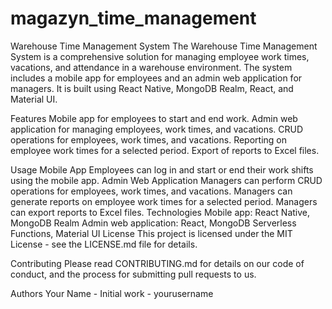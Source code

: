 # magazyn_time_management
Warehouse Time Management System
The Warehouse Time Management System is a comprehensive solution for managing employee work times, vacations, and attendance in a warehouse environment. The system includes a mobile app for employees and an admin web application for managers. It is built using React Native, MongoDB Realm, React, and Material UI.

Features
Mobile app for employees to start and end work.
Admin web application for managing employees, work times, and vacations.
CRUD operations for employees, work times, and vacations.
Reporting on employee work times for a selected period.
Export of reports to Excel files.

Usage
Mobile App
Employees can log in and start or end their work shifts using the mobile app.
Admin Web Application
Managers can perform CRUD operations for employees, work times, and vacations.
Managers can generate reports on employee work times for a selected period.
Managers can export reports to Excel files.
Technologies
Mobile app: React Native, MongoDB Realm
Admin web application: React, MongoDB Serverless Functions, Material UI
License
This project is licensed under the MIT License - see the LICENSE.md file for details.

Contributing
Please read CONTRIBUTING.md for details on our code of conduct, and the process for submitting pull requests to us.

Authors
Your Name - Initial work - yourusername
